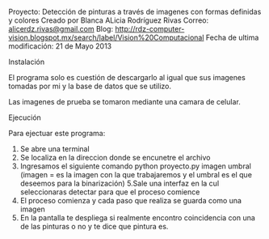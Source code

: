 Proyecto: Detección de pinturas a través de imagenes con formas definidas y colores
Creado por Blanca ALicia Rodríguez Rivas
Correo: alicerdz.rivas@gmail.com
Blog: http://rdz-computer-vision.blogspot.mx/search/label/Vision%20Computacional Fecha de ultima modificación: 21 de Mayo 2013

Instalación

El programa solo es cuestión de descargarlo al igual que sus imagenes tomadas por mi y la base de datos que se utilizo.

Las imagenes de prueba se tomaron mediante una camara de celular.

Ejecución

Para ejectuar este programa:
1. Se abre una terminal
2. Se localiza en la direccion donde se encunetre el archivo 
4. Ingresamos el siguiente comando python proyecto.py imagen umbral (imagen = es la imagen con la que trabajaremos y el umbral es el que deseemos para la binarización) 
5.Sale una interfaz en la cul seleccionaras detectar para que el proceso comience
6. El proceso comienza y cada paso que realiza se guarda como una imagen
8. En la pantalla te despliega si realmente encontro coincidencia con una de las pinturas o no y te dice que pintura es.
